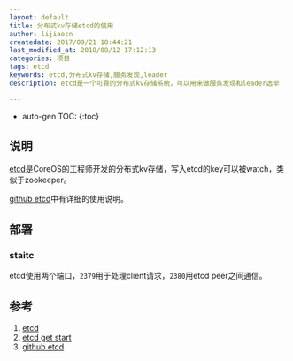 ```yaml
---
layout: default
title: 分布式kv存储etcd的使用
author: lijiaocn
createdate: 2017/09/21 18:44:21
last_modified_at: 2018/08/12 17:12:13
categories: 项目
tags: etcd
keywords: etcd,分布式kv存储,服务发现,leader
description: etcd是一个可靠的分布式kv存储系统，可以用来做服务发现和leader选举

---
```


* auto-gen TOC:
{:toc}

## 说明

[etcd][1]是CoreOS的工程师开发的分布式kv存储，写入etcd的key可以被watch，类似于zookeeper。

[github etcd][3]中有详细的使用说明。

## 部署

### staitc

etcd使用两个端口，`2379`用于处理client请求，`2380`用etcd peer之间通信。



## 参考

1. [etcd][1]
2. [etcd get start][2]
3. [github etcd][3]

[1]: https://coreos.com/etcd/  "etcd" 
[2]: https://coreos.com/etcd/docs/latest/getting-started-with-etcd.html  "etcd get start" 
[3]: https://github.com/coreos/etcd/ "github etcd"
